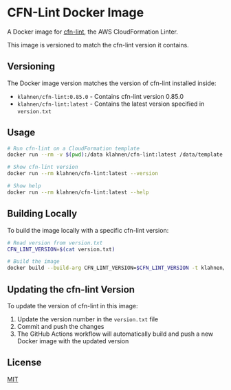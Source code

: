 # CFN-Lint Docker Image

A Docker image for [cfn-lint](https://github.com/aws-cloudformation/cfn-lint), the AWS CloudFormation Linter.

This image is versioned to match the cfn-lint version it contains.

## Versioning

The Docker image version matches the version of cfn-lint installed inside:

- `klahnen/cfn-lint:0.85.0` - Contains cfn-lint version 0.85.0
- `klahnen/cfn-lint:latest` - Contains the latest version specified in `version.txt`

## Usage

```bash
# Run cfn-lint on a CloudFormation template
docker run --rm -v $(pwd):/data klahnen/cfn-lint:latest /data/template.yaml

# Show cfn-lint version
docker run --rm klahnen/cfn-lint:latest --version

# Show help
docker run --rm klahnen/cfn-lint:latest --help
```

## Building Locally

To build the image locally with a specific cfn-lint version:

```bash
# Read version from version.txt
CFN_LINT_VERSION=$(cat version.txt)

# Build the image
docker build --build-arg CFN_LINT_VERSION=$CFN_LINT_VERSION -t klahnen/cfn-lint:$CFN_LINT_VERSION .
```

## Updating the cfn-lint Version

To update the version of cfn-lint in this image:

1. Update the version number in the `version.txt` file
2. Commit and push the changes
3. The GitHub Actions workflow will automatically build and push a new Docker image with the updated version

## License

[MIT](LICENSE)
